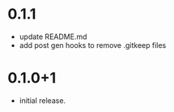 # 0.1.1

- update README.md
- add post gen hooks to remove .gitkeep files

# 0.1.0+1

- initial release.
